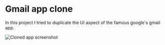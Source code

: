 # Gmail app clone

In this project I tried to duplicate the UI aspect of the famous google's gmail app. 

![Cloned app screenshot](/assets/images/gmailclone.png)



